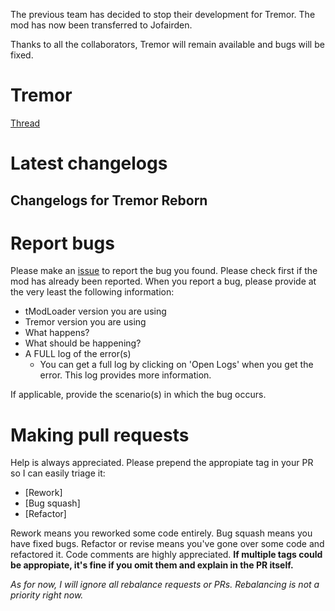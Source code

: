 The previous team has decided to stop their development for Tremor. The mod has now been transferred to Jofairden.

Thanks to all the collaborators, Tremor will remain available and bugs will be fixed.


# Tremor
[Thread](https://forums.terraria.org/index.php?threads/tremor-remastered.28695/)

# Latest changelogs

## Changelogs for Tremor Reborn


# Report bugs
Please make an [issue](https://github.com/Jofairden/Tremor/issues) to report the bug you found. Please check first if the mod has already been reported.
When you report a bug, please provide at the very least the following information:
* tModLoader version you are using
* Tremor version you are using
* What happens?
* What should be happening?
* A FULL log of the error(s)
  * You can get a full log by clicking on 'Open Logs' when you get the error. This log provides more information. 

If applicable, provide the scenario(s) in which the bug occurs.

# Making pull requests
Help is always appreciated. Please prepend the appropiate tag in your PR so I can easily triage it:
* [Rework]
* [Bug squash]
* [Refactor]

Rework means you reworked some code entirely. Bug squash means you have fixed bugs. Refactor or revise means you've gone over some code and refactored it. Code comments are highly appreciated.
**If multiple tags could be appropiate, it's fine if you omit them and explain in the PR itself.**

_As for now, I will ignore all rebalance requests or PRs. Rebalancing is not a priority right now._
